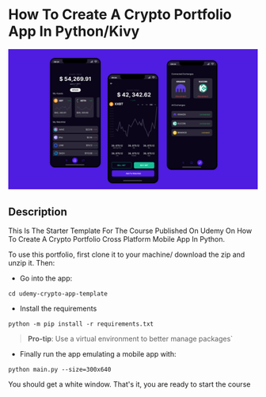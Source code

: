 # **How To Create A Crypto Portfolio App In Python/Kivy**
![App Screenshots](/data/cover.png "Fruit and Veg App UI")

Description
--------------
This Is The Starter Template For The Course Published On Udemy On How To Create A Crypto Portfolio Cross Platform Mobile App In Python.

To use this portfolio, first clone it to your machine/ download the zip and unzip it. Then:

* Go into the app: 
```
cd udemy-crypto-app-template
```

* Install the requirements
```
python -m pip install -r requirements.txt
```

> **Pro-tip**:
> Use a virtual environment to better manage packages`
* Finally run the app emulating a mobile app with:
```
python main.py --size=300x640
```

You should get a white window. That's it, you are ready to start the course